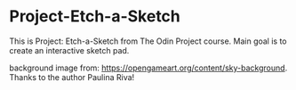 # Project-Etch-a-Sketch
This is Project: Etch-a-Sketch from The Odin Project course. Main goal is to create an interactive sketch pad.


background image from: https://opengameart.org/content/sky-background. Thanks to the author Paulina Riva!